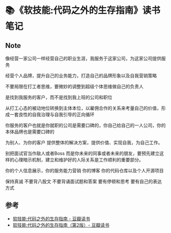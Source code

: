 # :books:《软技能:代码之外的生存指南》读书笔记

## Note

像经营一家公司一样经营自己的职业生涯，我服务于这家公司，为这家公司提供服务

经营个人品牌，提升自己的业务能力，打造自己的品牌形象以及自我营销策略

不要局限在打工者思维，要微妙的调整到超级个体思维做自己的负责人

是找到我服务的客户，而不是找到我上班的公司和职位

从打工心态的被动地位转换到主体本位，以雇佣合作的关系来考量自己的价值，形成一套良性的自我治理与自我引导的正向循环

你服务的客户也就是你就职的公司是需要口碑的，你自己给自己的一人公司，你的本体品牌也是需要口碑的

为别人、为你的客户 提供整体的解决方案，提供价值、实现自我，为自己工作。

别把面试官当作敌人或者Boss 而是你未来的同事或者未来的朋友，要预先建立这样的心理暗示机制，建立和维护好的人际关系是工作顺利的重要部分。

你的个人信息展示，你的服务能力营销 你的博客 你的代码仓库以及个人开源项目

保持真诚 不要背八股文 不要背诵面试题和答案 要有停顿和思考 要有自己的表达方式

## 参考

- [软技能:代码之外的生存指南 - 豆瓣读书](https://book.douban.com/subject/26835090/)
- [软技能:代码之外的生存指南（第2版）- 豆瓣读书](https://book.douban.com/subject/36044253/)